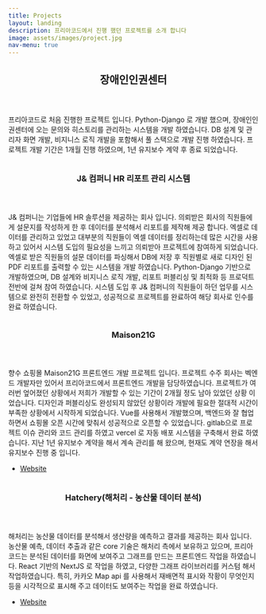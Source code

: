 ```yaml
---
title: Projects
layout: landing
description: 프리아코드에서 진행 했던 프로젝트를 소개 합니다
image: assets/images/project.jpg
nav-menu: true
---
```


<!-- Main -->
<div id="main">

<!-- One -->
<section id="one">
	<div class="inner">
		<header class="major">
			<h2>장애인인권센터</h2>
		</header>
		<p>프리아코드로 처음 진행한 프로젝트 입니다. Python-Django 로 개발 했으며, 장애인인권센터에 오는 문의와 히스토리를 관리하는 시스템을 개발 하였습니다. DB 설계 및 관리자 화면 개발, 비지니스 로직 개발을 포함해서 풀 스택으로 개발 진행 하였습니다. 프로젝트 개발 기간은 1개월 진행 하였으며, 1년 유지보수 계약 후 종료 되었습니다.</p>
	</div>
</section>

<!-- Two -->
<section id="two" class="spotlights">
	<section>
		<a href="projects.html" class="image">
			<img src="{% link assets/images/jn.png %}" alt="" data-position="center center" />
		</a>
		<div class="content">
			<div class="inner">
				<header class="major">
					<h3>J& 컴퍼니 HR 리포트 관리 시스템</h3>
				</header>
				<p>J& 컴퍼니는 기업들에 HR 솔루션을 제공하는 회사 입니다. 의뢰받은 회사의 직원들에게 설문지를 작성하게 한 후 데이터를 분석해서 리포트를 제작해 제공 합니다. 엑셀로 데이터를 관리하고 있었고 대부분의 직원들이 엑셀 데이터를 정리하는데 많은 시간을 사용하고 있어서 시스템 도입의 필요성을 느끼고 의뢰받아 프로젝트에 참여하게 되었습니다. 엑셀로 받은 직원들의 설문 데이터를 파싱해서 DB에 저장 후 직원별로 새로 디자인 된 PDF 리포트를 출력할 수 있는 시스템을 개발 하였습니다. Python-Django 기반으로 개발하였으며, DB 설계와 비지니스 로직 개발, 리포트 퍼블리싱 및 최적화 등 프로덕트 전반에 걸쳐 참여 하였습니다. 시스템 도입 후 J& 컴퍼니의 직원들이 하던 업무를 시스템으로 완전히 전환할 수 있었고, 성공적으로 프로젝트를 완료하여 해당 회사로 인수를 완료 하였습니다.</p>
			</div>
		</div>
	</section>
	<section>
		<a href="projects.html" class="image" style="overflow: hidden;">
			<img src="{% link assets/images/maison21g.jpg %}" alt="" data-position="center center" />
		</a>
		<div class="content">
			<div class="inner">
				<header class="major">
					<h3>Maison21G</h3>
				</header>
				<p>향수 쇼핑몰 Maison21G 프론트엔드 개발 프로젝트 입니다. 프로젝트 수주 회사는 벡엔드 개발자만 있어서 프리아코드에서 프론트엔드 개발을 담당하였습니다. 프로젝트가 여러번 엎어졌던 상황에서 저희가 개발할 수 있는 기간이 2개월 정도 남아 있었던 상황 이었습니다. 디자인과 퍼블리싱도 완성되지 않았던 상황이라 개발에 필요한 절대적 시간이 부족한 상황에서 시작하게 되었습니다. Vue를 사용해서 개발했으며, 백엔드와 잘 협업 하면서 쇼핑몰 오픈 시간에 맞춰서 성공적으로 오픈할 수 있었습니다. gitlab으로 프로젝트 이슈 관리와 코드 관리를 하였고 vercel 로 자동 배포 시스템을 구축해서 완료 하였습니다. 지난 1년 유지보수 계약을 해서 계속 관리를 해 왔으며, 현재도 계약 연장을 해서 유지보수 진행 중 입니다.</p>
				<ul class="actions">
					<li><a href="https://www.maison21g.co.kr/" class="button">Website</a></li>
				</ul>
			</div>
		</div>
	</section>
	<section>
		<a href="projects.html" class="image">
			<img src="{% link assets/images/hatchery3.jpg %}" alt="" data-position="center center" />
		</a>
		<div class="content">
			<div class="inner">
				<header class="major">
					<h3>Hatchery(해처리 - 농산물 데이터 분석)</h3>
				</header>
				<p>해처리는 농산물 데이터를 분석해서 생산량을 예측하고 결과를 제공하는 회사 입니다. 농산물 예측, 데이터 추출과 같은 core 기술은 해처리 측에서 보유하고 있으며, 프리아코드는 분석된 데이터를 화면에 보여주고 그래프를 만드는 프론트엔드 작업을 하였습니다. React 기반의 NextJS 로 작업을 하였고, 다양한 그래프 라이브러리를 커스텀 해서 작업하였습니다. 특히, 카카오 Map api 를 사용해서 재배면적 표시와 작황이 무엇인지 등을 시각적으로 표시해 주고 데이터도 보여주는 작업을 완료 하였습니다.</p>
				<ul class="actions">
					<li><a href="https://observer.hatchery.kr/" class="button">Website</a></li>
				</ul>
			</div>
		</div>
	</section>
</section>
</div>

